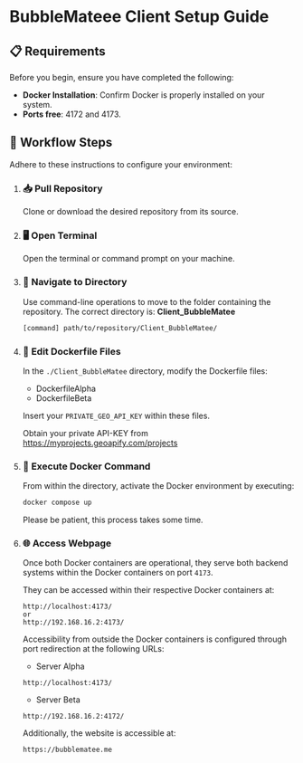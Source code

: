 # **BubbleMateee Client Setup Guide**

## 📋 **Requirements**

Before you begin, ensure you have completed the following:

- **Docker Installation**: Confirm Docker is properly installed on your system.
- **Ports free**: 4172 and 4173.

## 🚀 **Workflow Steps**

Adhere to these instructions to configure your environment:

1. ### 📥 **Pull Repository**

   Clone or download the desired repository from its source.

2. ### 🖥️ **Open Terminal**

   Open the terminal or command prompt on your machine.

3. ### 📂 **Navigate to Directory**

   Use command-line operations to move to the folder containing the repository. The correct directory is: **Client_BubbleMatee**

   ```bash
   [command] path/to/repository/Client_BubbleMatee/
   ```

4. ### 🐳 **Edit Dockerfile Files**

   In the `./Client_BubbleMatee` directory, modify the Dockerfile files:

   - DockerfileAlpha
   - DockerfileBeta

   Insert your `PRIVATE_GEO_API_KEY` within these files.

   Obtain your private API-KEY from https://myprojects.geoapify.com/projects

5. ### 🐳 **Execute Docker Command**

   From within the directory, activate the Docker environment by executing:

   ```bash
   docker compose up
   ```

   Please be patient, this process takes some time.

6. ### 🌐 **Access Webpage**

   Once both Docker containers are operational, they serve both backend systems within the Docker containers on port `4173`.

   They can be accessed within their respective Docker containers at:

   ```
   http://localhost:4173/
   or
   http://192.168.16.2:4173/
   ```

   Accessibility from outside the Docker containers is configured through port redirection at the following URLs:

   - Server Alpha

   ```
   http://localhost:4173/
   ```

   - Server Beta

   ```
   http://192.168.16.2:4172/
   ```

   Additionally, the website is accessible at:

   ```
   https://bubblematee.me
   ```
